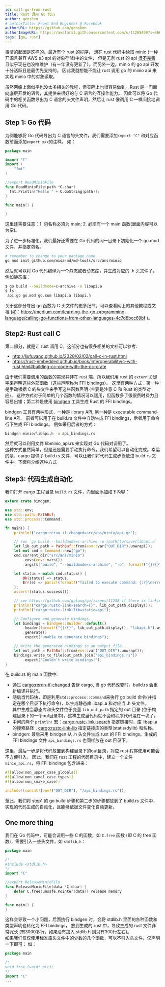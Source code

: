 ```yaml
---
id: call-go-from-rust
title: Rust 调用 Go 代码
author: genshen
# authorTitle: Front End Engineer @ Facebook
authorURL: https://github.com/genshen
authorImageURL: https://avatars3.githubusercontent.com/u/11265498?s=460&v=4
tags: [go, rust]
---
```


事情的起因是这样的。最近有个 rust 的[程序](https://github.com/misa-md/md-tools)，
想在 rust 代码中读取 [minio](https://min.io) (一种开源且兼容 AWS s3 api 的对象存储)中的文件，
但是无奈 rust 的 api [很不完善](https://github.com/minio/minio-rs/issues/8#issuecomment-529126752) 
且似乎现在也没啥维护（有一年没有更新了）。而另外一边，minio 的 go api 开发十分活跃且是最优先支持的。
因此我就想能不能让 rust 调用 go 的 minio api 来实现 minio 中的对象读取。  

虽然网络上面似乎也没太多相关的教程，但实际上也很容易做到。Rust 是一门面向底层开发的语言，其提供来很好的与 C 语言的互操作能力。
因此可以将 Go 代码中的相关函数导出为 C 语言的头文件声明，然后让 rust 像调用 C 一样间接地调用 Go 代码。 

<!--truncate-->
## Step 1: Go 代码
为例能够将 Go 代码导出为 C 语言的头文件，我们需要添加`import "C"` 和对应函数前面添加`export xxx`的注释。
如：  
```go title="api.go"
package main

import "C"
import (
	"fmt"
)

//export ReadMinioFile
func ReadMinioFile(path *C.char)
  fmt.Println("Hello " + C.GoString(path));
}

func main() {

}
```
这里还需要注意：1. 包名称必须为 main; 2. 必须有一个 main 函数(里面内容可以为空)。

为了进一步标准化，我们最好还需要在 Go 代码的同一目录下初始化一个 go.mod 文件，并指定包名。
```bash
# remember to change to your package name
go mod init github.com/misa-md/md-tools/src/ans/minio
```

然后就可以将 Go 代码编译为一个静态或者动态库，并生成对应的 .h 头文件了。例如静态库：
```bash
$ go build --buildmode=c-archive -o libapi.a
$ ls
 api.go go.mod go.sum libapi.a libapi.h
```

关于这部分导出 go 函数为 C 头文件的更多细节，可以查看网上的其他教程或文档 (如：https://medium.com/learning-the-go-programming-language/calling-go-functions-from-other-languages-4c7d8bcc69bf )。

## Step2: Rust call C
第二部分，就是让 rust 调用 C。这部分也有很多相关的文档可以参考:
- http://liufuyang.github.io/2020/02/02/call-c-in-rust.html
- https://rust-embedded.github.io/book/interoperability/c-with-rust.html#building-cc-code-with-the-cc-crate

由于我们需要调用的函数的实现并非在 rust 端，所以我们用 rust 的 `extern` 关键字来声明这些外部函数（这些声明称为 FFI bindings）。
这里有两种方式：第一种是手动根据 C 的头文件来手写这些函数声明 (主要是注意 C 和 Rust 的类型对应)，
这种方式对于简单的几个函数的情况可以适用，但函数多了很很费时费力且容易出错；第二种是使用 [bindgen](https://crates.io/crates/bindgen) 工具生成 Rust 的 FFI bindings。  

bindgen 工具有两种形式，一种是 library API, 另一种是 executable command-line API。
前者可以用于在 build.rs 文件中自动生成 FFI bindings，后者用于命令行下生成 FFI bindings。
例如采用后者的方式：
```bash
bindgen minio/libapi.h -o api_bindings.rs
```
然后就可以利用文件 libminio_api.rs 来实现对 Go 代码对调用了。  
这种方式虽然简单，但是还是需要手动执行命令，我们希望可以自动化完成。幸运的是，cargo 提供了 build.rs 文件，可以让我们将代码生成步骤放进 build.rs 文件中。下面将介绍这种方式

## Step3: 代码生成自动化
我们打开 cargo 工程目录 `build.rs` 文件，向里面添加如下内容：
```rust title="build.rs"
extern crate bindgen;

use std::env;
use std::path::PathBuf;
use std::process::Command;

fn main() {
    println!("cargo:rerun-if-changed=src/ans/minio/api.go");

    // run `go build --buildmode=c-archive -o /path/to/save/libapi.a`
    let lib_out_path = PathBuf::from(env::var("OUT_DIR").unwrap());
    let mut cmd = Command::new("go");
    cmd.current_dir("src/ans/minio")
        .envs(env::vars())
        .args(&["build", "--buildmode=c-archive", "-o", format!("{}/{}", lib_out_path.display(), "libapi.a").as_str()]);

    let status = match cmd.status() {
        Ok(status) => status,
        Err(e) => panic!(format!("failed to execute command: {:?}\nerror: {}", cmd, e)),
    };
    assert!(status.success());

    // see https://github.com/golang/go/issues/11258 if there is linking error
    println!("cargo:rustc-link-search={}", lib_out_path.display());
    println!("cargo:rustc-link-lib=static=api");

    // Configure and generate bindings.
    let bindings = bindgen::Builder::default()
        .header(format!("{}/{}", lib_out_path.display(), "libapi.h").as_str())
        .generate()
        .expect("unable to generate bindings");

    // Write the generated bindings to an output file.
    let out_path = PathBuf::from(env::var("OUT_DIR").unwrap());
    bindings.write_to_file(out_path.join("api_bindings.rs"))
        .expect("Couldn't write bindings!");
}
```
在 build.rs 的 main 函数中:
- 通过 [cargo:rerun-if-changed](https://doc.rust-lang.org/cargo/reference/build-scripts.html) 告诉 cargo, 当 go 代码改变时，build.rs 会重新编译并执行。  
- 随后当代码块，即是利用`std::process::Command`来执行 go build 命令(并指定在哪个目录下执行命令)，以生成静态库 libapi.a 和对应当 .h 头文件。  
  其中生成当静态库和头文件位于变量 `lib_out_path` 指定的 out 目录 (位于构建目录下的一个out目录中)，这样生成当代码就不会和程序代码混在一块了。  
- 中间的两个 `println!` 宏：[cargo:rustc-link-search](https://doc.rust-lang.org/cargo/reference/build-scripts.html#rustc-link-search) 指定链接时，库 libapi.a 的搜索路径；[cargo:rustc-link-lib](https://doc.rust-lang.org/cargo/reference/build-scripts.html#rustc-link-lib) 指定链接库的类型(statis/dylib) 和名称。
- bindgen: 最后采用 bindgen 从 .h 头文件生成 rust 的 FFI bindings。生成的 
  FFI bindings 文件 `api_bindings.rs` 也同样放在 out 目录下。

这里，最后一步是将代码放置到构建目录下的out目录，对应 rust 程序使用可能会不方便引入。
因此，我们在 rust 工程的代码目录中，建立一个文件 `minio_api.rs`，将 FFI bindings 包含进来：
```rust title="minio_api.rs"
#![allow(non_upper_case_globals)]
#![allow(non_camel_case_types)]
#![allow(non_snake_case)]

include!(concat!(env!("OUT_DIR"), "/api_bindings.rs"));
```

至此，我们将 step1 的 go build 步骤和第二步的步骤都放到了 build.rs 文件中，实现的代码生成的自动化，且能够依据文件变化自动更新。

## One more thing
我们在 Go 代码中，可能会调用一些 C 的函数，如 `C.free` 函数 (即 C 的 free 函数)，需要引入一些头文件，如 `stdlib,h`：
```go title="api.go" {4}
package main

/*
#include <stdlib.h>
*/
import "C"

//export ReleaseMinioFile
func ReleaseMinioFile(data *C.char) {
	defer C.free(unsafe.Pointer(data)) release memory
}

func main() {
}
```

这样会导致一个小问题，后面执行 bindgen 时，会将 stdlib.h 里面的各种函数和类型声明也转化为 FFI bindings，
放到生成的 rust 中，导致生成的 rust 文件非常冗长 (有3000多行，如果没有加入 stdlib.h 则只有300行左右)。  
如果我们仅仅使用标准库头文件中的少数的几个函数，可以不引入头文件，仅声明一下即可：
如：
```go title="api.go" {4}
package main

/*
void free (void* ptr);
*/
import "C"
...
```
